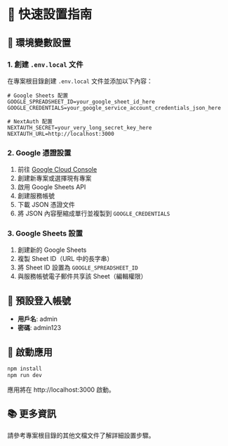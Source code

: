 # 🚀 快速設置指南

## 🔧 環境變數設置

### 1. 創建 `.env.local` 文件
在專案根目錄創建 `.env.local` 文件並添加以下內容：

```env
# Google Sheets 配置
GOOGLE_SPREADSHEET_ID=your_google_sheet_id_here
GOOGLE_CREDENTIALS=your_google_service_account_credentials_json_here

# NextAuth 配置
NEXTAUTH_SECRET=your_very_long_secret_key_here
NEXTAUTH_URL=http://localhost:3000
```

### 2. Google 憑證設置
1. 前往 [Google Cloud Console](https://console.cloud.google.com/)
2. 創建新專案或選擇現有專案
3. 啟用 Google Sheets API
4. 創建服務帳號
5. 下載 JSON 憑證文件
6. 將 JSON 內容壓縮成單行並複製到 `GOOGLE_CREDENTIALS`

### 3. Google Sheets 設置
1. 創建新的 Google Sheets
2. 複製 Sheet ID（URL 中的長字串）
3. 將 Sheet ID 設置為 `GOOGLE_SPREADSHEET_ID`
4. 與服務帳號電子郵件共享該 Sheet（編輯權限）

## 🎯 預設登入帳號
- **用戶名**: admin
- **密碼**: admin123

## 🚀 啟動應用
```bash
npm install
npm run dev
```

應用將在 http://localhost:3000 啟動。

## 📚 更多資訊
請參考專案根目錄的其他文檔文件了解詳細設置步驟。
